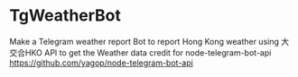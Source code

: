 # TgWeatherBot
Make a Telegram weather report Bot to report Hong Kong weather
using 大交合HKO API to get the Weather data
credit for node-telegram-bot-api
https://github.com/yagop/node-telegram-bot-api
